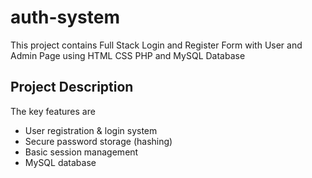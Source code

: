 # auth-system
This project contains Full Stack Login and Register Form with User and Admin Page using HTML CSS PHP and MySQL Database

## Project Description
The key features are
- User registration & login system
- Secure password storage (hashing)
- Basic session management
- MySQL database